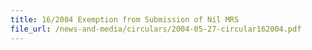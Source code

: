 ```yaml
---
title: 16/2004 Exemption from Submission of Nil MRS
file_url: /news-and-media/circulars/2004-05-27-circular162004.pdf
---
```

